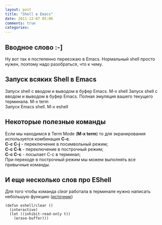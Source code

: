 ```yaml
---
layout: post
title: "Shell в Emacs"
date: 2011-12-07 05:06
comments: true
categories: 
---
```

## Вводное слово :-]
Ну вот так я постепенно переезжаю в Emacs. Нормальный shell просто нужен, поэтому надо разобраться, что к чему. 
## Запуск всяких Shell в Emacs
Запуск shell с вводом и выводом в буфер Emacs.
	M-x shell
Запуск shell с вводом и выводом в буфер Emacs. Полная эмуляция вашего текущего терминала.
	M-x term	
Запуск Emacs shell.
	M-x eshell	
## Некоторые полезные команды 
Если мы находимся в Term Mode (__M-x term__) то для экранирования используется комбинация __C-c__.  
__C-c C-j__ - переключение в посимвольный режим;  
__C-c C-k__ - переключение в построчный режим;  
__C-c C-с__ - посылает C-c в терминал;  
При переходе в построчный режим мы можем выполнять все привычные команды.
## И еще несколько слов про EShell
Для того чтобы команда _clear_ работала в терминале нужно написать небольшую функцию ([источник](http://www.khngai.com/emacs/eshell.php))
``` common-lisp clear в EShell
(defun eshell/clear ()
  (interactive)
  (let ((inhibit-read-only t))
    (erase-buffer)))
```

